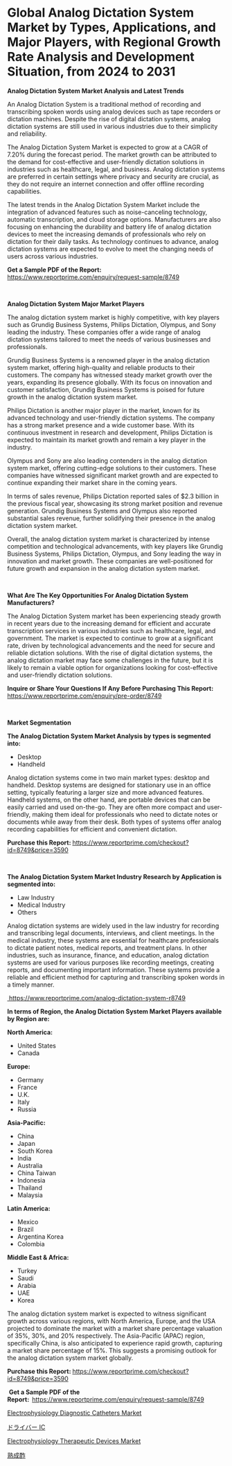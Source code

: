 <p><h1>Global Analog Dictation System Market by Types, Applications, and Major Players, with Regional Growth Rate Analysis and Development Situation, from 2024 to 2031</h1></p><p><strong>Analog Dictation System Market Analysis and Latest Trends</strong></p>
<p><p>An Analog Dictation System is a traditional method of recording and transcribing spoken words using analog devices such as tape recorders or dictation machines. Despite the rise of digital dictation systems, analog dictation systems are still used in various industries due to their simplicity and reliability.</p><p>The Analog Dictation System Market is expected to grow at a CAGR of 7.20% during the forecast period. The market growth can be attributed to the demand for cost-effective and user-friendly dictation solutions in industries such as healthcare, legal, and business. Analog dictation systems are preferred in certain settings where privacy and security are crucial, as they do not require an internet connection and offer offline recording capabilities.</p><p>The latest trends in the Analog Dictation System Market include the integration of advanced features such as noise-canceling technology, automatic transcription, and cloud storage options. Manufacturers are also focusing on enhancing the durability and battery life of analog dictation devices to meet the increasing demands of professionals who rely on dictation for their daily tasks. As technology continues to advance, analog dictation systems are expected to evolve to meet the changing needs of users across various industries.</p></p>
<p><strong>Get a Sample PDF of the Report:&nbsp;</strong> <a href="https://www.reportprime.com/enquiry/request-sample/8749">https://www.reportprime.com/enquiry/request-sample/8749</a></p>
<p>&nbsp;</p>
<p><strong>Analog Dictation System Major Market Players</strong></p>
<p><p>The analog dictation system market is highly competitive, with key players such as Grundig Business Systems, Philips Dictation, Olympus, and Sony leading the industry. These companies offer a wide range of analog dictation systems tailored to meet the needs of various businesses and professionals.</p><p>Grundig Business Systems is a renowned player in the analog dictation system market, offering high-quality and reliable products to their customers. The company has witnessed steady market growth over the years, expanding its presence globally. With its focus on innovation and customer satisfaction, Grundig Business Systems is poised for future growth in the analog dictation system market.</p><p>Philips Dictation is another major player in the market, known for its advanced technology and user-friendly dictation systems. The company has a strong market presence and a wide customer base. With its continuous investment in research and development, Philips Dictation is expected to maintain its market growth and remain a key player in the industry.</p><p>Olympus and Sony are also leading contenders in the analog dictation system market, offering cutting-edge solutions to their customers. These companies have witnessed significant market growth and are expected to continue expanding their market share in the coming years.</p><p>In terms of sales revenue, Philips Dictation reported sales of $2.3 billion in the previous fiscal year, showcasing its strong market position and revenue generation. Grundig Business Systems and Olympus also reported substantial sales revenue, further solidifying their presence in the analog dictation system market.</p><p>Overall, the analog dictation system market is characterized by intense competition and technological advancements, with key players like Grundig Business Systems, Philips Dictation, Olympus, and Sony leading the way in innovation and market growth. These companies are well-positioned for future growth and expansion in the analog dictation system market.</p></p>
<p>&nbsp;</p>
<p><strong>What Are The Key Opportunities For Analog Dictation System Manufacturers?</strong></p>
<p><p>The Analog Dictation System market has been experiencing steady growth in recent years due to the increasing demand for efficient and accurate transcription services in various industries such as healthcare, legal, and government. The market is expected to continue to grow at a significant rate, driven by technological advancements and the need for secure and reliable dictation solutions. With the rise of digital dictation systems, the analog dictation market may face some challenges in the future, but it is likely to remain a viable option for organizations looking for cost-effective and user-friendly dictation solutions.</p></p>
<p><strong>Inquire or Share Your Questions If Any Before Purchasing This Report:</strong> <a href="https://www.reportprime.com/enquiry/pre-order/8749">https://www.reportprime.com/enquiry/pre-order/8749</a></p>
<p>&nbsp;</p>
<p><strong>Market Segmentation</strong></p>
<p><strong>The Analog Dictation System Market Analysis by types is segmented into:</strong></p>
<p><ul><li>Desktop</li><li>Handheld</li></ul></p>
<p><p>Analog dictation systems come in two main market types: desktop and handheld. Desktop systems are designed for stationary use in an office setting, typically featuring a larger size and more advanced features. Handheld systems, on the other hand, are portable devices that can be easily carried and used on-the-go. They are often more compact and user-friendly, making them ideal for professionals who need to dictate notes or documents while away from their desk. Both types of systems offer analog recording capabilities for efficient and convenient dictation.</p></p>
<p><strong>Purchase this Report:&nbsp;</strong><a href="https://www.reportprime.com/checkout?id=8749&price=3590">https://www.reportprime.com/checkout?id=8749&price=3590</a></p>
<p>&nbsp;</p>
<p><strong>The Analog Dictation System Market Industry Research by Application is segmented into:</strong></p>
<p><ul><li>Law Industry</li><li>Medical Industry</li><li>Others</li></ul></p>
<p><p>Analog dictation systems are widely used in the law industry for recording and transcribing legal documents, interviews, and client meetings. In the medical industry, these systems are essential for healthcare professionals to dictate patient notes, medical reports, and treatment plans. In other industries, such as insurance, finance, and education, analog dictation systems are used for various purposes like recording meetings, creating reports, and documenting important information. These systems provide a reliable and efficient method for capturing and transcribing spoken words in a timely manner.</p></p>
<p><a href="https://www.reportprime.com/analog-dictation-system-r8749">&nbsp;https://www.reportprime.com/analog-dictation-system-r8749</a></p>
<p><strong>In terms of Region, the Analog Dictation System Market Players available by Region are:</strong></p>
<p>
    <p> <strong> North America: </strong>
        <ul>
            <li>United States</li>
            <li>Canada</li>
        </ul>
        </p> 
    <p> <strong> Europe: </strong>
        <ul>
            <li>Germany</li>
            <li>France</li>
            <li>U.K.</li>
            <li>Italy</li>
            <li>Russia</li>
        </ul>
        </p> 
    <p> <strong> Asia-Pacific: </strong>
        <ul>
            <li>China</li>
            <li>Japan</li>
            <li>South Korea</li>
            <li>India</li>
            <li>Australia</li>
            <li>China Taiwan</li>
            <li>Indonesia</li>
            <li>Thailand</li>
            <li>Malaysia</li>
        </ul>
        </p> 
    <p> <strong> Latin America: </strong>
        <ul>
            <li>Mexico</li>
            <li>Brazil</li>
            <li>Argentina Korea</li>
            <li>Colombia</li>
        </ul>
        </p> 
    <p> <strong> Middle East & Africa: </strong>
        <ul>
            <li>Turkey</li>
            <li>Saudi</li>
            <li>Arabia</li>
            <li>UAE</li>
            <li>Korea</li>
        </ul>
    </p>
    </p>
<p><p>The analog dictation system market is expected to witness significant growth across various regions, with North America, Europe, and the USA projected to dominate the market with a market share percentage valuation of 35%, 30%, and 20% respectively. The Asia-Pacific (APAC) region, specifically China, is also anticipated to experience rapid growth, capturing a market share percentage of 15%. This suggests a promising outlook for the analog dictation system market globally.</p></p>
<p><strong>Purchase this Report: </strong><a href="https://www.reportprime.com/checkout?id=8749&price=3590">https://www.reportprime.com/checkout?id=8749&price=3590</a></p>
<p>&nbsp;<strong>Get a Sample PDF of the Report:&nbsp;&nbsp;</strong><a href="https://www.reportprime.com/enquiry/request-sample/8749">https://www.reportprime.com/enquiry/request-sample/8749</a></p>
<p><strong></strong></p>
<p><p><a href="https://github.com/nafiafirdania/Market-Research-Report-List-1/blob/main/electrophysiology-diagnostic-catheters-market.md">Electrophysiology Diagnostic Catheters Market</a></p><p><a href="https://github.com/reliezer65/Market-Research-Report-List-2/blob/main/369908276532.md">ドライバー IC</a></p><p><a href="https://github.com/faisalayoob601/Market-Research-Report-List-1/blob/main/electrophysiology-therapeutic-devices-market.md">Electrophysiology Therapeutic Devices Market</a></p><p><a href="https://github.com/tanyaali3/Market-Research-Report-List-2/blob/main/184000276548.md">熟成酢</a></p></p>
